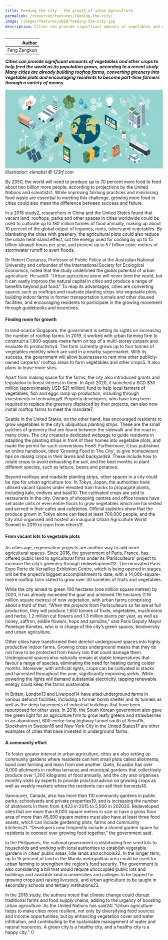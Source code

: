 ```yaml
---
title: Feeding the city - the growth of urban agriculture
permalink: /resources/features/feeding-the-city/
image: /images/features/2020/feeding-the-city.jpg
description: Cities can provide significant amounts of vegetables and other crops to help feed the world as its population grows, according to a recent study. Many cities are already building rooftop farms, converting greenery into vegetable plots and encouraging residents to become part-time farmers through a variety of means.
---
```


| Author |
|---:|
| Feng Zengkun |

***Cities can provide significant amounts of vegetables and other crops to help feed the world as its population grows, according to a recent study. Many cities are already building rooftop farms, converting greenery into vegetable plots and encouraging residents to become part-time farmers through a variety of means.***

![Carbon neutral city](/images/features/2020/carbon-neutral.jpg/)*Illustration: elenabsl © 123rf.com*

By 2050, the world will need to produce up to 70 percent more food to feed about two billion more people, according to projections by the United Nations and scientists1. While improving farming practices and minimising food waste are essential to meeting this challenge, growing more food in cities could also mean the difference between success and failure. 

In a 2018 study2, researchers in China and the United States found that vacant land, rooftops, parks and other spaces in cities worldwide could be used to cultivate up to 180 million tonnes of food annually, making up about 10 percent of the global output of legumes, roots, tubers and vegetables. By blanketing the cities with greenery, the agricultural plots could also reduce the urban heat island effect, cut the energy used for cooling by up to 15 billion kilowatt hours per year, and prevent up to 57 billion cubic metres of stormwater runoff to avert floods.

Dr Robert Costanza, Professor of Public Policy at the Australian National University and cofounder of the International Society for Ecological Economics, noted that the study underlined the global potential of urban agriculture. He said3: “Urban agriculture alone will never feed the world, but it can vastly improve the natural capital in cities and produce a range of benefits beyond just food.” To reap its advantages, cities are converting spaces such as rooftops and roadside planting strips into vegetable plots, building indoor farms in former transportation tunnels and other disused facilities, and encouraging residents to participate in the growing movement through guidebooks and incentives. 

#### **Finding room for growth**

In land-scarce Singapore, the government is setting its sights on increasing the number of rooftop farms. In 2019, it worked with urban farming firm to construct a 1,800-square-metre farm on top of a multi-storey carpark and evaluate its productivity4. The farm currently grows up to four tonnes of vegetables monthly which are sold in a nearby supermarket. With its success, the government will allow businesses to rent nine other publicly-owned carparks’ rooftop areas to farm vegetables and other crops5. It also plans to lease more sites. 

Apart from making space for the farms, the city also introduced grants and legislation to boost interest in them. In April 2020, it launched a SGD $30 million (approximately USD $21 million) fund to help local farmers of vegetables, fish and eggs ramp up production, including through investments in technology6. Property developers, who have long been required to replace the greenery displaced by their projects, can also now install rooftop farms to meet the mandate7. 

Seattle in the United States, on the other hand, has encouraged residents to grow vegetables in the city’s ubiquitous planting strips. These are the small patches of greenery that are found between the sidewalk and the road in many cities. The city created a dedicated webpage to guide residents in adapting the planting strips in front of their homes into vegetable plots, and made the permit for such conversions free8. Furthermore, it has published an online handbook, titled ‘Growing Food in The City’, to give homeowners tips on raising crops in their lawns and backyards9. These include how to rotate crops to avoid exhausting the soil, and the best months to plant different species, such as lettuce, beans and potatoes. 

Beyond rooftops and roadside planting strips, other spaces in a city could be ripe for urban agriculture too. In Tokyo, Japan, the authorities have utilised vacant spaces under elevated train tracks to propagate plants, including kale, endives and basil10. The cultivated crops are sold to restaurants in the city. Owners of shopping centres and office towers have set aside units or even entire floors to grow vegetables which are harvested and served in their cafes and cafeterias. Official statistics show that the produce grown in Tokyo alone can feed at least 700,000 people, and the city also organised and hosted an inaugural Urban Agriculture World Summit in 2019 to learn from others11.

#### **From vacant lots to vegetable plots**

As cities age, regeneration projects are another way to add more agricultural spaces. Since 2016, the government of Paris, France, has offered public land to agricultural firms under its ‘Parisculteurs’ project to increase the city’s greenery through redevelopment12. The renovated Paris Expo Porte de Versailles Exhibition Centre, which is being opened in stages, will be the project’s biggest accomplishment to date, with a 14,000-square-metre rooftop farm slated to grow over 30 varieties of fruits and vegetables. 

While the city aimed to green 100 hectares (one million square metres) by 2020, it has already exceeded the goal and achieved 116 hectares (1.16 million square metres) of new vegetation, with urban farms comprising about a third of that. “When the projects from Parisculteurs so far are at full production, they will produce 1,650 tonnes of fruits, vegetables, mushrooms and herbs, 1.2 million cut flowers and 1.3 million plants per year, as well as honey, saffron, edible flowers, hops and spirulina,” said Paris Deputy Mayor Penelope Komites, who is in charge of the city’s green spaces, biodiversity and urban agriculture.

Other cities have transformed their derelict underground spaces into highly productive indoor farms. Growing crops underground means that they do not have to be protected from heavy rain that could damage them. Underground spaces also naturally remain at stable temperatures that favour a range of species, eliminating the need for heating during colder months. Moreover, with artificial lights, crops can be cultivated in stacks and harvested throughout the year, significantly improving yields. While powering the lights will demand substantial electricity, tapping renewable energy could keep the farms sustainable. 

In Britain, London13 and Liverpool14 have sited underground farms in various defunct facilities, including a former bomb shelter and its tunnels as well as the deep basements of industrial buildings that have been repurposed for other uses. In 2018, the South Korean government also gave the green light for an agriculture firm to grow leafy greens and strawberries in an abandoned, 600-metre-long highway tunnel south of Seoul15. Stockholm in Sweden16 and New York City in the United States17 are other examples of cities that have invested in underground farms.

#### **A community effort**

To foster greater interest in urban agriculture, cities are also setting up community gardens where residents can rent small plots called allotments, bond over farming and learn from one another. Quito, Ecuador has over 4,000 allotments in rooftop terraces and municipal gardens that collectively produce over 1,200 kilograms of food annually, and the city also organises monthly visits by experts to provide practical advice on growing crops as well as weekly markets where the residents can sell their harvests18. 

Vancouver, Canada, also has more than 110 community gardens in public parks, schoolyards and private properties19, and is increasing the number of allotments in them from 4,423 in 2015 to 5,500 in 202020. Redeveloped sites that are more than 8,000 square metres in size or have a gross floor area of more than 45,000 square metres must also have at least three food assets, which can include gardening plots, farms and community kitchens21. “Developers now frequently include a shared garden space for residents to connect over growing food together,” the government said. 

In the Philippines, the national government is distributing free seed kits to households and working with local authorities to establish vegetable gardens in cities’ public areas, idle lands and schools22. In the longer term, up to 15 percent of land in the Manila metropolitan area could be used for urban farming to strengthen the region’s food security. The government is also considering a bill that would require unoccupied public lots and buildings and available land in universities and colleges to be tapped for growing crops and raising livestock, and urban agriculture to be taught in secondary schools and tertiary institutions23. 

In the 2018 study, the authors noted that climate change could disrupt traditional farms and food supply chains, adding to the urgency of boosting urban agriculture. As the United Nations has said24: “Urban agriculture helps to make cities more resilient, not only by diversifying food sources and income opportunities, but by enhancing vegetation cover and water infiltration, and contributing to the sustainable management of water and natural resources. A green city is a healthy city, and a healthy city is a happy city.” **<font color="#967942">O</font>**
